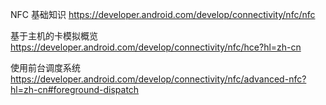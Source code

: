 NFC 基础知识
https://developer.android.com/develop/connectivity/nfc/nfc

基于主机的卡模拟概览
https://developer.android.com/develop/connectivity/nfc/hce?hl=zh-cn

使用前台调度系统
https://developer.android.com/develop/connectivity/nfc/advanced-nfc?hl=zh-cn#foreground-dispatch
